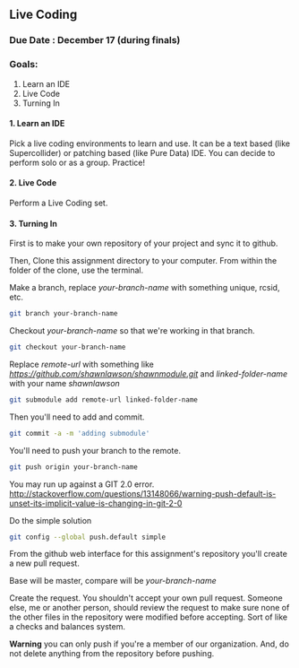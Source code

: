 ## Live Coding

### Due Date : December 17 (during finals)

### Goals:

1. Learn an IDE
2. Live Code
3. Turning In

#### 1. Learn an IDE

Pick a live coding environments to learn and use. It can be a text based (like Supercollider) or patching based (like Pure Data) IDE. You can decide to perform solo or as a group. Practice!

#### 2. Live Code

Perform a Live Coding set. 

#### 3. Turning In
First is to make your own repository of your project and sync it to github. 

Then, Clone this assignment directory to your computer. From within the folder of the clone, use the terminal. 

Make a branch, replace _your-branch-name_ with something unique, rcsid, etc.

```bash
git branch your-branch-name
```
Checkout _your-branch-name_ so that we're working in that branch.

```bash
git checkout your-branch-name
```

Replace _remote-url_ with something like _https://github.com/shawnlawson/shawnmodule.git_ and _linked-folder-name_ with your name _shawnlawson_

```bash
git submodule add remote-url linked-folder-name
```

Then you'll need to add and commit.

```bash
git commit -a -m 'adding submodule'
```

You'll need to push your branch to the remote.

```bash
git push origin your-branch-name
```
You may run up against a GIT 2.0 error. 
http://stackoverflow.com/questions/13148066/warning-push-default-is-unset-its-implicit-value-is-changing-in-git-2-0

Do the simple solution

```bash
git config --global push.default simple
```
From the github web interface for this assignment's repository you'll create a new pull request.

Base will be master, compare will be _your-branch-name_

Create the request. You shouldn't accept your own pull request. Someone else, me or another person, should review the request to make sure none of the other files in the repository were modified before accepting. Sort of like a checks and balances system. 

__Warning__ you can only push if you're a member of our organization. And, do not delete anything from the repository before pushing.

